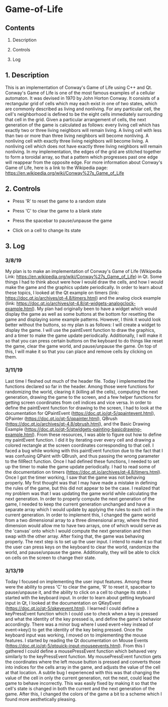 # Game-of-Life

## Contents

1. Description

2. Controls

3. Log



## 1. Description

This is an implementation of Conway's Game of Life using C++ and Qt. Conway's Game of Life is one of the most famous examples of a cellular automaton.
It was devised in 1970 by John Horton Conway. It consists of a rectangular grid of cells which may each exist in one of two states, which are commonly
described as living and nonliving. For any particular cell, the cell's neighborhood is defined to be the eight cells immediately surrounding that cell
in the grid. Given a particular arrangement of cells, the next generation of the game is calculated as follows: every living cell which has exactly
two or three living neighbors will remain living. A living cell with less than two or more than three living neighbors will become nonliving. A nonliving
cell with exactly three living neighbors will become living. A nonliving cell which does not have exactly three living neighbors will remain nonliving.
In my implementation, the edges of the grid are stitched together to form a toroidal array, so that a pattern which progresses past one edge will reappear
from the opposite edge.
For more information about Conway's Game of Life, here is a link to the Wikipedia page: https://en.wikipedia.org/wiki/Conway%27s_Game_of_Life



## 2. Controls

* Press 'R' to reset the game to a random state

* Press 'C' to clear the game to a blank state

* Press the spacebar to pause/unpause the game

* Click on a cell to change its state



## 3. Log

### 3/8/19
My plan is to make an implementation of Conway's Game of Life (Wikipedia Link: https://en.wikipedia.org/wiki/Conway%27s_Game_of_Life) in Qt.
Some things I had to think about were how I would draw the cells, and how I would make the game and the graphics update periodically.
In order to learn about these topics, I looked at the Qt example on timers (link: https://doc.qt.io/archives/qt-4.8/timers.html) and the 
analog clock example (link: https://doc.qt.io/archives/qt-4.8/qt-widgets-analogclock-example.html). My plan had originally been to have
a widget which would display the game as well as some buttons at the bottom for resetting the game and displaying some example patterns.
However, I think it would look better without the buttons, so my plan is as follows:
I will create a widget to display the game. I will use the paintEvent function to draw the graphics, and a timer to make the game update
periodically. Additionally, I will make it so that you can press certain buttons on the keyboard to do things like reset the game,
clear the game world, and pause/unpause the game. On top of this, I will make it so that you can place and remove cells by clicking on them.

### 3/11/19
Last time I fleshed out much of the header file. Today I implemented the functions declared so far in the header. Among those were functions
for randomizing the world, clearing it (killing all the cells), computing the next generation, drawing the game to the screen, and a few helper
functions for getting screen coordinates from cell indices and vice versa. In order to define the paintEvent function for drawing to the screen,
I had to look at the documentation for QPaintEvent (https://doc.qt.io/qt-5/qpaintevent.html), QPainter (https://doc.qt.io/qt-5/qpainter.html), 
QBrush (https://doc.qt.io/archives/qt-4.8/qbrush.html), and the Basic Drawing Example (https://doc.qt.io/qt-5/qtwidgets-painting-basicdrawing-example.html).
From these resources, I was able to figure out how to define my paintEvent function. I did it by iterating over every cell and drawing a colored
rectangle at the screen coordinates corresponding to that cell. I faced a bug while working with this paintEvent function due to the fact that
I was confusing QPaint with QBrush, and thus passing the wrong parameter to the fillRect function. Once I had defined these functions, I needed
to set up the timer to make the game update periodically. I had to read some of the documentation on timers (https://doc.qt.io/archives/qt-4.8/timers.html).
Once I got the timer working, I saw that the game was not behaving properly. My first thought was that I may have made a mistake in defining the rules
of the game, but this did not appear to be the case. I realized that my problem was that I was updating the game world while calculating the next generation.
In order to properly compute the next generation of the game, I needed to keep the current generation unchanged and have a separate array which I would
update by applying the rules to each cell in the current generation. In order to implement this, I changed the game world from a two dimensional array to a
three dimensional array, where the third dimension would allow me to have two arrays, one of which would serve as the 'canvas' onto which I would compute
the next generation and then swap with the other array. After fixing that, the game was behaving properly. The next step is to set up the user
input. I intend to make it so that the user can press keys on the keyboard to clear the world, randomize the world, and pause/unpause the game.
Additionally, they will be able to click on cells on the screen to change their state.

### 3/13/19
Today I focused on implementing the user input features. Among these were the ability to press 'C' to clear the game, 'R' to reset it, spacebar
to pause/unpause it, and the ability to click on a cell to change its state. I started with the keyboard input. In order to learn about getting
keyboard input in Qt, I looked at the documentation on QKeyEvent (https://doc.qt.io/qt-5/qkeyevent.html). I learned I could define a keyPressEvent
function which I could use to check when a key is pressed and what the identity of the key pressed is, and define the game's behavior accordingly.
There was a minor bug where I used event->key instead of event->key() to get the identity of the key being pressed. Once the keyboard input was
working, I moved on to implementing the mouse features. I started by reading the Qt documentation on Mouse Events (https://doc.qt.io/qt-5/qtquick-input-mouseevents.html).
From this I gathered I could define a mousePressEvent function which behaved very similarly to the keyPressEvent function. My mousePressEvent
function gets the coordinates where the left mouse button is pressed and converts those into indices for the cells array in the game, and
adjusts the value of the cell at that location. A subtle bug I experienced with this was that changing the value of the cell in only the current
generation, not the next, could lead the game to behave incorrectly. This was easily fixed by making it so that the cell's state is changed in both
the current and the next generation of the game. After this, I changed the colors of the game a bit to a scheme which I found more aesthetically pleasing.
